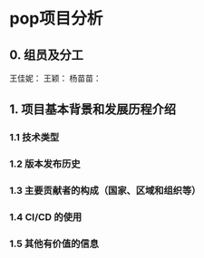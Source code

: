# pop项目分析
## 0. 组员及分工
王佳妮：
王颖：
杨苗苗：
## 1. 项目基本背景和发展历程介绍
### 1.1 技术类型
### 1.2 版本发布历史
### 1.3 主要贡献者的构成（国家、区域和组织等）
### 1.4 CI/CD 的使用
### 1.5 其他有价值的信息
